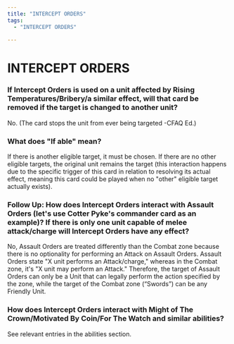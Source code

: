 ```yaml
---
title: "INTERCEPT ORDERS"
tags:
  - "INTERCEPT ORDERS"

---
```


# INTERCEPT ORDERS

###   If Intercept Orders is used on a unit affected by Rising Temperatures/Bribery/a similar effect, will that card be removed if the target is changed to another unit?

No. (The card stops the unit from ever being targeted -CFAQ Ed.) 


###  What does "If able" mean?


If there is another eligible target, it must be chosen. If there are no other eligible targets, the original unit remains the target (this interaction happens due to the specific trigger of this card in relation to resolving its actual effect, meaning this card could be played when no "other" eligible target actually exists).


###  Follow Up: How does Intercept Orders interact with Assault Orders (let's use Cotter Pyke's commander card as an example)? If there is only one unit capable of melee attack/charge will Intercept Orders have any effect?


No, Assault Orders are treated differently than the Combat zone because there is no optionality for performing an Attack on Assault Orders. Assault Orders state "X unit performs an Attack/charge," whereas in the Combat zone, it's "X unit may perform an Attack." Therefore, the target of Assault Orders can only be a Unit that can legally perform the action specified by the zone, while the target of the Combat zone (“Swords”) can be any Friendly Unit.



### How does Intercept Orders interact with Might of The Crown/Motivated By Coin/For The Watch and similar abilities?
See relevant entries in the abilities section.

